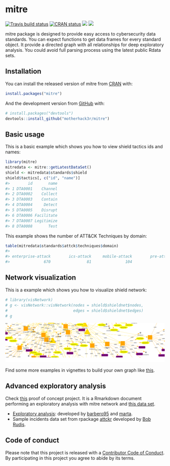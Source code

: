 
<!-- README.md is generated from README.Rmd. Please edit that file -->

# mitre

<!-- badges: start -->

[![Travis build
status](https://www.travis-ci.com/motherhack3r/mitre.svg?branch=master)](https://www.travis-ci.com/motherhack3r/mitre)
[![CRAN
status](https://www.r-pkg.org/badges/version/mitre)](https://cran.r-project.org/package=mitre)
[![](https://cranlogs.r-pkg.org/badges/grand-total/mitre)](https://cran.r-project.org/package=mitre)
[![](https://www.rdocumentation.org/badges/version/mitre)](https://www.rdocumentation.org/packages/mitre)
<!-- badges: end -->

mitre package is designed to provide easy access to cybersecurity data
standards. You can expect functions to get data frames for every
standard object. It provide a directed graph with all relationships for
deep exploratory analysis. You could avoid full parsing process using
the latest public Rdata sets.

## Installation

You can install the released version of mitre from
[CRAN](https://CRAN.R-project.org) with:

``` r
install.packages("mitre")
```

And the development version from [GitHub](https://github.com/) with:

``` r
# install.packages("devtools")
devtools::install_github("motherhack3r/mitre")
```

## Basic usage

This is a basic example which shows you how to view shield tactics ids
and names:

``` r
library(mitre)
mitredata <- mitre::getLatestDataSet()
shield <- mitredata$standards$shield
shield$tactics[, c("id", "name")]
#>        id       name
#> 1 DTA0001    Channel
#> 2 DTA0002    Collect
#> 3 DTA0003    Contain
#> 4 DTA0004     Detect
#> 5 DTA0005    Disrupt
#> 6 DTA0006 Facilitate
#> 7 DTA0007 Legitimize
#> 8 DTA0008       Test
```

This example shows the number of ATT&CK Techniques by domain:

``` r
table(mitredata$standards$attck$techniques$domain)
#> 
#> enterprise-attack        ics-attack     mobile-attack        pre-attack 
#>               670                81               104               174
```

## Network visualization

This is a example which shows you how to visualize shield network:

``` r
# library(visNetwork)
# g <- visNetwork::visNetwork(nodes = shield$shieldnet$nodes,
#                             edges = shield$shieldnet$edges)
# g
```

![Shield network zoom in](vignettes/images/readme_example.png)

Find some more examples in vignettes to build your own graph like
[this](https://security.shinyapps.io/mitreshield/).

## Advanced exploratory analysis

Check [this](https://datadrivensecurity-project.web.app/) proof of
concept project. It is a Rmarkdown document performing an exploratory
analysis with mitre network and [this data
set](https://github.com/hrbrmstr/attckr/tree/master/inst/extdat).

-   [Exploratory
    analysis](https://github.com/Barbero95/DataDrivenSecurity-Project):
    developed by [barbero95](https://github.com/Barbero95) and
    [marta](https://github.com/martavilab).
-   Sample incidents data set from rpackage
    [attckr](https://github.com/hrbrmstr/attckr/tree/master/inst/extdat)
    developed by [Bob Rudis](https://github.com/hrbrmstr).

## Code of conduct

Please note that this project is released with a [Contributor Code of
Conduct](https://pkgdown.r-lib.org/CODE_OF_CONDUCT.html). By
participating in this project you agree to abide by its terms.
